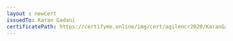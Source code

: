 ```yaml
--- 
layout : newCert 
issuedTo: Karan Gadani 
certificatePath: https://certifyme.online/img/cert/agilencr2020/KaranGadani_c396b.png
--- 
```

